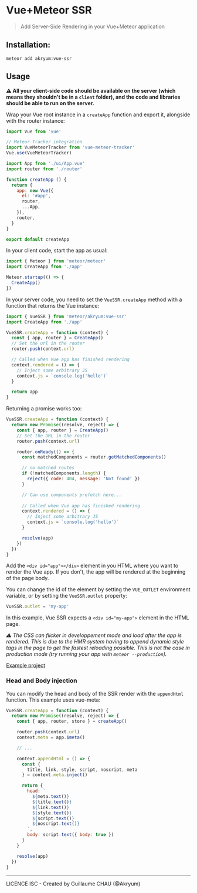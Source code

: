 # Vue+Meteor SSR

> Add Server-Side Rendering in your Vue+Meteor application

## Installation:

```
meteor add akryum:vue-ssr
```

## Usage

**:warning: All your client-side code should be available on the server (which means they shouldn't be in a `client` folder), and the code and libraries should be able to run on the server.**

Wrap your Vue root instance in a `createApp` function and export it, alongside with the router instance:

```javascript
import Vue from 'vue'

// Meteor Tracker integration
import VueMeteorTracker from 'vue-meteor-tracker'
Vue.use(VueMeteorTracker)

import App from './ui/App.vue'
import router from './router'

function createApp () {
  return {
    app: new Vue({
      el: '#app',
      router,
      ...App,
    }),
    router,
  }
}

export default createApp
```

In your client code, start the app as usual:

```javascript
import { Meteor } from 'meteor/meteor'
import CreateApp from './app'

Meteor.startup(() => {
  CreateApp()
})
```

In your server code, you need to set the `VueSSR.createApp` method with a function that returns the Vue instance:

```javascript
import { VueSSR } from 'meteor/akryum:vue-ssr'
import CreateApp from './app'

VueSSR.createApp = function (context) {
  const { app, router } = CreateApp()
  // Set the url in the router
  router.push(context.url)

  // Called when Vue app has finished rendering
  context.rendered = () => {
    // Inject some arbitrary JS
    context.js = `console.log('hello')`
  }

  return app
}
```

Returning a promise works too:

```javascript
VueSSR.createApp = function (context) {
  return new Promise((resolve, reject) => {
    const { app, router } = CreateApp()
    // Set the URL in the router
    router.push(context.url)

    router.onReady(() => {
      const matchedComponents = router.getMatchedComponents()

      // no matched routes
      if (!matchedComponents.length) {
        reject({ code: 404, message: 'Not found' })
      }

      // Can use components prefetch here...
      
      // Called when Vue app has finished rendering
      context.rendered = () => {
        // Inject some arbitrary JS
        context.js = `console.log('hello')`
      }

      resolve(app)
    })
  })
}
```

Add the `<div id="app"></div>` element in you HTML where you want to render the Vue app. If you don't, the app will be rendered at the beginning of the page body.

You can change the id of the element by setting the `VUE_OUTLET` environment variable, or by setting the `VueSSR.outlet` property:

```javascript
VueSSR.outlet = 'my-app'
```

In this example, Vue SSR expects a `<div id="my-app">` element in the HTML page.

*:warning: The CSS can flicker in developpement mode and load after the app is rendered. This is due to the HMR system having to append dynamic style tags in the page to get the fastest reloading possible. This is not the case in production mode (try running your app with `meteor --production`).*

[Example project](https://github.com/Akryum/vue-meteor-demo)

### Head and Body injection

You can modify the head and body of the SSR render with the `appendHtml` function. This example uses vue-meta:

```javascript
VueSSR.createApp = function (context) {
  return new Promise((resolve, reject) => {
    const { app, router, store } = createApp()

    router.push(context.url)
    context.meta = app.$meta()

    // ...

    context.appendHtml = () => {
      const {
        title, link, style, script, noscript, meta
      } = context.meta.inject()

      return {
        head: `
          ${meta.text()}
          ${title.text()}
          ${link.text()}
          ${style.text()}
          ${script.text()}
          ${noscript.text()}
        `,
        body: script.text({ body: true })
      }
    }

    resolve(app)
  })
}
```

---

LICENCE ISC - Created by Guillaume CHAU (@Akryum)
